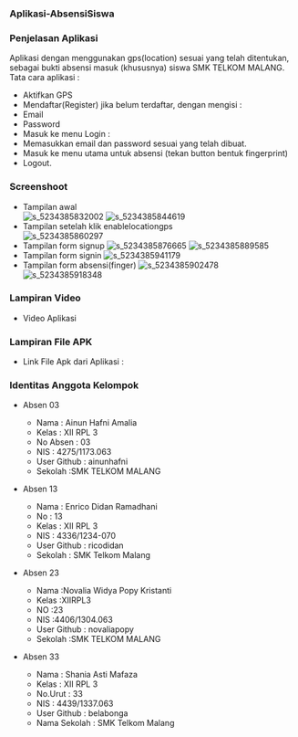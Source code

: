 ### Aplikasi-AbsensiSiswa ###

### Penjelasan Aplikasi ###

Aplikasi dengan menggunakan gps(location) sesuai yang telah ditentukan, sebagai bukti absensi masuk (khususnya) siswa SMK TELKOM MALANG. <br> 
Tata cara aplikasi :
* Aktifkan GPS
* Mendaftar(Register) jika belum terdaftar, dengan mengisi :
 * Email 
 * Password
* Masuk ke menu Login :
 * Memasukkan email dan password sesuai yang telah dibuat.
* Masuk ke menu utama untuk absensi (tekan button bentuk fingerprint)
* Logout.

### Screenshoot ###
* Tampilan awal<br>
![s_5234385832002](https://cloud.githubusercontent.com/assets/22153524/20464439/435057b2-af7a-11e6-957a-5f23e6f0469e.jpg) 
![s_5234385844619](https://cloud.githubusercontent.com/assets/22153524/20464456/6bab441a-af7a-11e6-908b-a8ef908a2cb0.jpg)
* Tampilan setelah klik enablelocationgps<br>
![s_5234385860297](https://cloud.githubusercontent.com/assets/22153524/20464481/b8224e06-af7a-11e6-9fd1-e2287a7cc468.jpg)<br>
* Tampilan form signup
![s_5234385876665](https://cloud.githubusercontent.com/assets/22153524/20464489/d71adbf2-af7a-11e6-9bd0-d68a664be7ef.jpg)
![s_5234385889585](https://cloud.githubusercontent.com/assets/22153524/20464501/f0b7eec4-af7a-11e6-804d-957797bc01d7.jpg)
* Tampilan form signin
![s_5234385941179](https://cloud.githubusercontent.com/assets/22153524/20464507/0aa0330a-af7b-11e6-917f-bfacd15c8f2d.jpg)<br>
* Tampilan form absensi(finger)
![s_5234385902478](https://cloud.githubusercontent.com/assets/22153524/20464521/2409d206-af7b-11e6-9b8f-39abdb352c66.jpg)
![s_5234385918348](https://cloud.githubusercontent.com/assets/22153524/20464522/2418f2b8-af7b-11e6-8453-1e45f68bc5f5.jpg)<br>

### Lampiran Video ###
* Video Aplikasi

### Lampiran File APK ###
* Link File Apk dari Aplikasi :


### Identitas Anggota Kelompok ###
* Absen 03
  * Nama : Ainun Hafni Amalia
  * Kelas : XII RPL 3
  * No Absen : 03
  * NIS : 4275/1173.063
  * User Github : ainunhafni
  * Sekolah :SMK TELKOM MALANG

* Absen 13
  * Nama : Enrico Didan Ramadhani
  * No : 13
  * Kelas : XII RPL 3
  * NIS : 4336/1234-070
  * User Github : ricodidan
  * Sekolah : SMK Telkom Malang 

* Absen 23
  * Nama :Novalia Widya Popy Kristanti
  * Kelas :XIIRPL3
  * NO :23
  * NIS :4406/1304.063
  * User Github : novaliapopy
  * Sekolah :SMK TELKOM MALANG
  
* Absen 33
  * Nama : Shania Asti Mafaza
  * Kelas : XII RPL 3
  * No.Urut : 33
  * NIS : 4439/1337.063
  * User Github : belabonga
  * Nama Sekolah : SMK Telkom Malang
